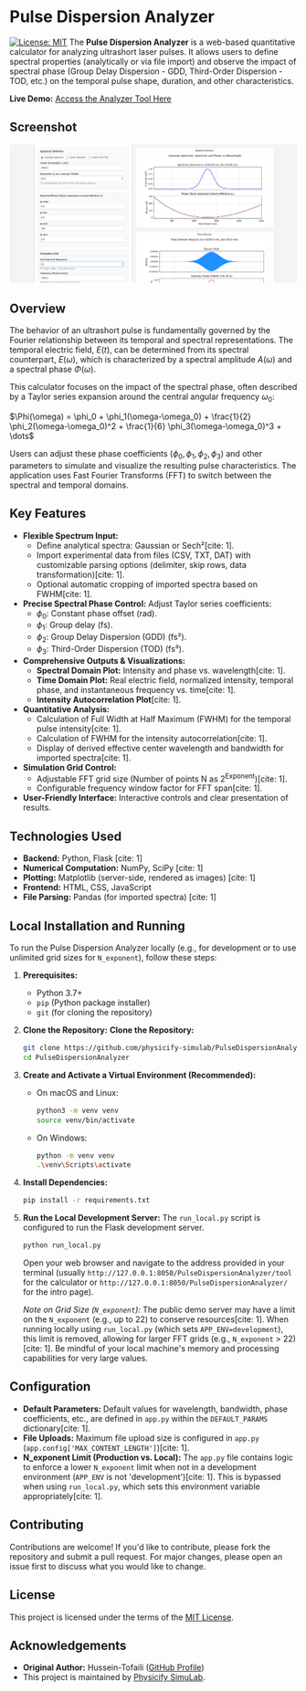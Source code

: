 # Pulse Dispersion Analyzer

[![License: MIT](https://img.shields.io/badge/License-MIT-yellow.svg)](https://opensource.org/licenses/MIT) The **Pulse Dispersion Analyzer** is a web-based quantitative calculator for analyzing ultrashort laser pulses. It allows users to define spectral properties (analytically or via file import) and observe the impact of spectral phase (Group Delay Dispersion - GDD, Third-Order Dispersion - TOD, etc.) on the temporal pulse shape, duration, and other characteristics.

**Live Demo:** [Access the Analyzer Tool Here](https://physicify-simulab.github.io/PulseDispersionAnalyzer/)

## Screenshot

![Screenshot of the Pulse Dispersion Analyzer](static/Screenshot.png)

## Overview

The behavior of an ultrashort pulse is fundamentally governed by the Fourier relationship between its temporal and spectral representations. The temporal electric field, $E(t)$, can be determined from its spectral counterpart, $E(\omega)$, which is characterized by a spectral amplitude $A(\omega)$ and a spectral phase $\Phi(\omega)$.

This calculator focuses on the impact of the spectral phase, often described by a Taylor series expansion around the central angular frequency $\omega_0$:

$\Phi(\omega) = \phi_0 + \phi_1(\omega-\omega_0) + \frac{1}{2} \phi_2(\omega-\omega_0)^2 + \frac{1}{6} \phi_3(\omega-\omega_0)^3 + \dots$

Users can adjust these phase coefficients ($\phi_0, \phi_1, \phi_2, \phi_3$) and other parameters to simulate and visualize the resulting pulse characteristics. The application uses Fast Fourier Transforms (FFT) to switch between the spectral and temporal domains.

## Key Features

* **Flexible Spectrum Input:**
    * Define analytical spectra: Gaussian or Sech²[cite: 1].
    * Import experimental data from files (CSV, TXT, DAT) with customizable parsing options (delimiter, skip rows, data transformation)[cite: 1].
    * Optional automatic cropping of imported spectra based on FWHM[cite: 1].
* **Precise Spectral Phase Control:** Adjust Taylor series coefficients:
    * $\phi_0$: Constant phase offset (rad).
    * $\phi_1$: Group delay (fs).
    * $\phi_2$: Group Delay Dispersion (GDD) (fs²).
    * $\phi_3$: Third-Order Dispersion (TOD) (fs³).
* **Comprehensive Outputs & Visualizations:**
    * **Spectral Domain Plot:** Intensity and phase vs. wavelength[cite: 1].
    * **Time Domain Plot:** Real electric field, normalized intensity, temporal phase, and instantaneous frequency vs. time[cite: 1].
    * **Intensity Autocorrelation Plot**[cite: 1].
* **Quantitative Analysis:**
    * Calculation of Full Width at Half Maximum (FWHM) for the temporal pulse intensity[cite: 1].
    * Calculation of FWHM for the intensity autocorrelation[cite: 1].
    * Display of derived effective center wavelength and bandwidth for imported spectra[cite: 1].
* **Simulation Grid Control:**
    * Adjustable FFT grid size (Number of points N as 2<sup>Exponent</sup>)[cite: 1].
    * Configurable frequency window factor for FFT span[cite: 1].
* **User-Friendly Interface:** Interactive controls and clear presentation of results.

## Technologies Used

* **Backend:** Python, Flask [cite: 1]
* **Numerical Computation:** NumPy, SciPy [cite: 1]
* **Plotting:** Matplotlib (server-side, rendered as images) [cite: 1]
* **Frontend:** HTML, CSS, JavaScript
* **File Parsing:** Pandas (for imported spectra) [cite: 1]

## Local Installation and Running

To run the Pulse Dispersion Analyzer locally (e.g., for development or to use unlimited grid sizes for `N_exponent`), follow these steps:

1.  **Prerequisites:**
    * Python 3.7+
    * `pip` (Python package installer)
    * `git` (for cloning the repository)

2.  **Clone the Repository:**
    **Clone the Repository:**
    ```bash
    git clone https://github.com/physicify-simulab/PulseDispersionAnalyzer.git
    cd PulseDispersionAnalyzer
    ```

3.  **Create and Activate a Virtual Environment (Recommended):**
    * On macOS and Linux:
        ```bash
        python3 -m venv venv
        source venv/bin/activate
        ```
    * On Windows:
        ```bash
        python -m venv venv
        .\venv\Scripts\activate
        ```

4.  **Install Dependencies:**
    ```bash
    pip install -r requirements.txt
    ```

5.  **Run the Local Development Server:**
    The `run_local.py` script is configured to run the Flask development server.
    ```bash
    python run_local.py
    ```
    Open your web browser and navigate to the address provided in your terminal (usually `http://127.0.0.1:8050/PulseDispersionAnalyzer/tool` for the calculator or `http://127.0.0.1:8050/PulseDispersionAnalyzer/` for the intro page).

    *Note on Grid Size (`N_exponent`):* The public demo server may have a limit on the `N_exponent` (e.g., up to 22) to conserve resources[cite: 1]. When running locally using `run_local.py` (which sets `APP_ENV=development`), this limit is removed, allowing for larger FFT grids (e.g., `N_exponent` > 22)[cite: 1]. Be mindful of your local machine's memory and processing capabilities for very large values.

## Configuration

* **Default Parameters:** Default values for wavelength, bandwidth, phase coefficients, etc., are defined in `app.py` within the `DEFAULT_PARAMS` dictionary[cite: 1].
* **File Uploads:** Maximum file upload size is configured in `app.py` (`app.config['MAX_CONTENT_LENGTH']`)[cite: 1].
* **N_exponent Limit (Production vs. Local):** The `app.py` file contains logic to enforce a lower `N_exponent` limit when not in a development environment (`APP_ENV` is not 'development')[cite: 1]. This is bypassed when using `run_local.py`, which sets this environment variable appropriately[cite: 1].

## Contributing

Contributions are welcome! If you'd like to contribute, please fork the repository and submit a pull request. For major changes, please open an issue first to discuss what you would like to change.

## License

This project is licensed under the terms of the [MIT License](LICENSE).

## Acknowledgements

* **Original Author:** Hussein-Tofaili ([GitHub Profile](https://github.com/Hussein-Tofaili))
* This project is maintained by [Physicify SimuLab](https://github.com/physicify-simulab).

